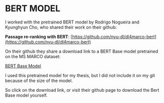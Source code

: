 # BERT MODEL

I worked with the pretrained BERT model by Rodrigo Nogueira and Kyunghyun Cho, who shared their work on their github:

**Passage re-ranking with BERT**: [https://github.com/nyu-dl/dl4marco-bert](https://github.com/nyu-dl/dl4marco-bert)

On their github they share a download link to a BERT Base model pretrained on the MS MARCO dataset:

[BERT Base Model](https://drive.google.com/open?id=1cyUrhs7JaCJTTu-DjFUqP6Bs4f8a6JTX)

I used this pretrained model for my thesis, but I did not include it on my git because of the size of the model.

So click on the download link, or visit their github page to download the Bert Base model yourself.
